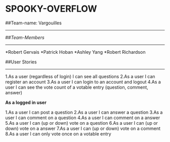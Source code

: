 # SPOOKY-OVERFLOW

##Team-name: Vargouilles
******

##_Team-Members_
******
*Robert Gervais
*Patrick Hoban
*Ashley Yang
*Robert Richardson



##User Stories
******
1.As a user (regardless of login) I can see all questions
2.As a user I can register an account
3.As a user I can login to an account and logout
4.As a user I can see the vote count of a votable entry (question, comment, answer)

**As a logged in user**

1.As a user I can post a question
2.As a user I can answer a question
3.As a user I can comment on a question
4.As a user I can comment on a answer
5.As a user I can (up or down) vote on a question
6.As a user I can (up or down) vote on a answer
7.As a user I can (up or down) vote on a comment
8.As a user I can only vote once on a votable entry



